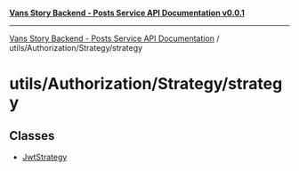 [**Vans Story Backend - Posts Service API Documentation v0.0.1**](README.md)

***

[Vans Story Backend - Posts Service API Documentation](modules.md) / utils/Authorization/Strategy/strategy

# utils/Authorization/Strategy/strategy

## Classes

- [JwtStrategy](utils\Authorization\Strategy\strategy\README\classes\JwtStrategy.md)
